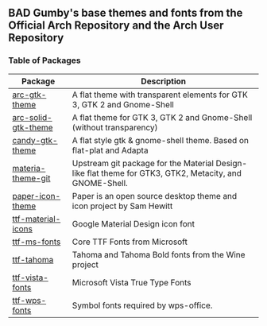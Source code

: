 ## BAD Gumby's base themes and fonts from the Official Arch Repository and the Arch User Repository
### Table of Packages
| Package | Description |
| --- | --- |
| [arc-gtk-theme](https://www.archlinux.org/packages/community/any/arc-gtk-theme/) |	A flat theme with transparent elements for GTK 3, GTK 2 and Gnome-Shell |
| [arc-solid-gtk-theme](https://www.archlinux.org/packages/community/any/arc-solid-gtk-theme/) | A flat theme for GTK 3, GTK 2 and Gnome-Shell (without transparency) |
| [candy-gtk-theme](https://aur.archlinux.org/packages/candy-gtk-theme/) | A flat style gtk & gnome-shell theme. Based on flat-plat and Adapta |
| [materia-theme-git](https://aur.archlinux.org/packages/materia-theme-git/) | Upstream git package for the Material Design-like flat theme for GTK3, GTK2, Metacity, and GNOME-Shell. |
| [paper-icon-theme](https://aur.archlinux.org/packages/paper-icon-theme/) | Paper is an open source desktop theme and icon project by Sam Hewitt |
| [ttf-material-icons](https://aur.archlinux.org/packages/ttf-material-icons/) | Google Material Design icon font |
| [ttf-ms-fonts](https://aur.archlinux.org/packages/ttf-ms-fonts/) | Core TTF Fonts from Microsoft |
| [ttf-tahoma](https://aur.archlinux.org/packages/ttf-tahoma/) | Tahoma and Tahoma Bold fonts from the Wine project |
| [ttf-vista-fonts](https://aur.archlinux.org/packages/ttf-vista-fonts/) | Microsoft Vista True Type Fonts |
| [ttf-wps-fonts](https://aur.archlinux.org/packages/ttf-wps-fonts/) | Symbol fonts required by wps-office. |
